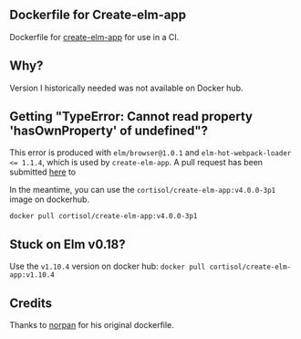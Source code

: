 ## Dockerfile for Create-elm-app

Dockerfile for [create-elm-app](https://github.com/halfzebra/create-elm-app) for use in a CI.

## Why?
Version I historically needed was not available on Docker hub.

## Getting "TypeError: Cannot read property 'hasOwnProperty' of undefined"?
This error is produced with `elm/browser@1.0.1` and `elm-hot-webpack-loader <= 1.1.4`, which is used by `create-elm-app`. A pull request has been submitted [here](https://github.com/halfzebra/create-elm-app/pull/381) to 

In the meantime, you can use the `cortisol/create-elm-app:v4.0.0-3p1` image on dockerhub.

```
docker pull cortisol/create-elm-app:v4.0.0-3p1
```

## Stuck on Elm v0.18?
Use the `v1.10.4` version on docker hub: `docker pull cortisol/create-elm-app:v1.10.4`

## Credits
Thanks to [norpan](https://github.com/norpan) for his original dockerfile.
